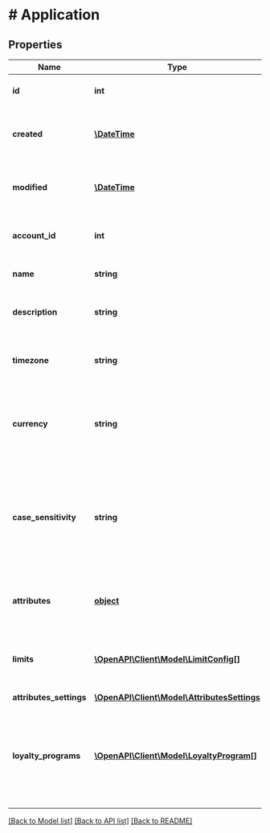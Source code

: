 # # Application

## Properties

Name | Type | Description | Notes
------------ | ------------- | ------------- | -------------
**id** | **int** | Unique ID for this entity. | 
**created** | [**\DateTime**](\DateTime.md) | The exact moment this entity was created. | 
**modified** | [**\DateTime**](\DateTime.md) | The exact moment this entity was last modified. | 
**account_id** | **int** | The ID of the account that owns this entity. | 
**name** | **string** | The name of this application. | 
**description** | **string** | A longer description of the application. | [optional] 
**timezone** | **string** | A string containing an IANA timezone descriptor. | 
**currency** | **string** | A string describing a default currency for new customer sessions. | 
**case_sensitivity** | **string** | A string indicating how should campaigns in this application deal with case sensitivity on coupon codes. | [optional] 
**attributes** | [**object**](.md) | Arbitrary properties associated with this campaign | [optional] 
**limits** | [**\OpenAPI\Client\Model\LimitConfig[]**](LimitConfig.md) | Default limits for campaigns created in this application | [optional] 
**attributes_settings** | [**\OpenAPI\Client\Model\AttributesSettings**](AttributesSettings.md) |  | [optional] 
**loyalty_programs** | [**\OpenAPI\Client\Model\LoyaltyProgram[]**](LoyaltyProgram.md) | An array containing all the loyalty programs to which this application is subscribed | 

[[Back to Model list]](../../README.md#documentation-for-models) [[Back to API list]](../../README.md#documentation-for-api-endpoints) [[Back to README]](../../README.md)


